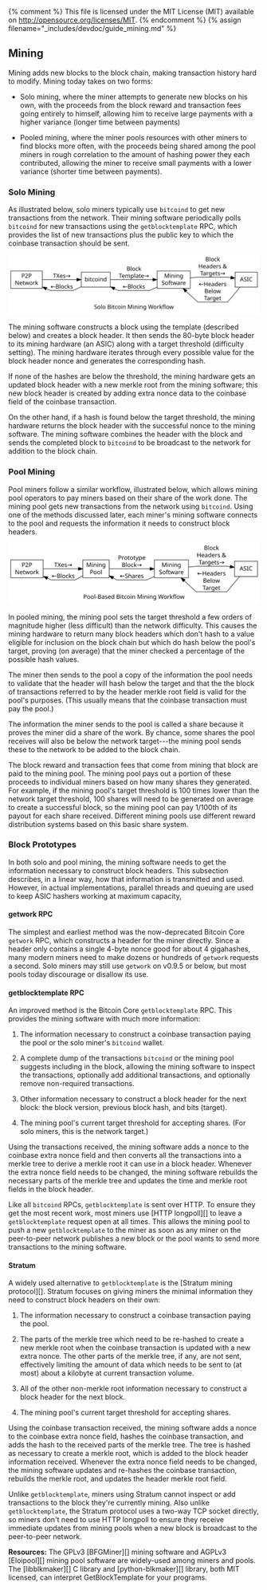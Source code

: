 {% comment %}
This file is licensed under the MIT License (MIT) available on
http://opensource.org/licenses/MIT.
{% endcomment %}
{% assign filename="_includes/devdoc/guide_mining.md" %}

## Mining

Mining adds new blocks to the block chain, making transaction history
hard to modify.  Mining today takes on two forms:

* Solo mining, where the miner attempts to generate new blocks on his
  own, with the proceeds from the block reward and transaction fees
  going entirely to himself, allowing him to receive large payments with
  a higher variance (longer time between payments)

* Pooled mining, where the miner pools resources with other miners to
  find blocks more often, with the proceeds being shared among the pool
  miners in rough correlation to the amount of hashing power
  they each contributed, allowing the miner to receive small
  payments with a lower variance (shorter time between payments).

### Solo Mining

As illustrated below, solo miners typically use `bitcoind` to get new
transactions from the network. Their mining software periodically polls
`bitcoind` for new transactions using the `getblocktemplate` RPC, which
provides the list of new transactions plus the public key to which the
coinbase transaction should be sent.

![Solo Bitcoin Mining](/img/dev/en-solo-mining-overview.svg)

The mining software constructs a block using the template (described below) and creates a
block header. It then sends the 80-byte block header to its mining
hardware (an ASIC) along with a target threshold (difficulty setting).
The mining hardware iterates through every possible value for the block
header nonce and generates the corresponding hash.

If none of the hashes are below the threshold, the mining hardware gets
an updated block header with a new merkle root from the mining software;
this new block header is created by adding extra nonce data to the
coinbase field of the coinbase transaction.

On the other hand, if a hash is found below the target threshold, the
mining hardware returns the block header with the successful nonce to
the mining software. The mining software combines the header with the
block and sends the completed block to `bitcoind` to be broadcast to the network for addition to the
block chain.

### Pool Mining

Pool miners follow a similar workflow, illustrated below, which allows
mining pool operators to pay miners based on their share of the work
done. The mining pool gets new transactions from the network using
`bitcoind`. Using one of the methods discussed later, each miner's mining
software connects to the pool and requests the information it needs to
construct block headers.

![Pooled Bitcoin Mining](/img/dev/en-pooled-mining-overview.svg)

In pooled mining, the mining pool sets the target threshold a few orders
of magnitude higher (less difficult) than the network
difficulty. This causes the mining hardware to return many block headers
which don't hash to a value eligible for inclusion on the block chain
but which do hash below the pool's target, proving (on average) that the
miner checked a percentage of the possible hash values.

The miner then sends to the pool a copy of the information the pool
needs to validate that the header will hash below the target and that
the the block of transactions referred to by the header merkle root field
is valid for the pool's purposes. (This usually means that the coinbase
transaction must pay the pool.)

The information the miner sends to the pool is called a share because it
proves the miner did a share of the work. By chance, some shares the
pool receives will also be below the network target---the mining pool
sends these to the network to be added to the block chain.

The block reward and transaction fees that come from mining that block
are paid to the mining pool. The mining pool pays out a portion of
these proceeds to individual miners based on how many shares they generated. For
example, if the mining pool's target threshold is 100 times lower than
the network target threshold, 100 shares will need to be generated on
average to create a successful block, so the mining pool can pay 1/100th
of its payout for each share received.  Different mining pools use
different reward distribution systems based on this basic share system.

### Block Prototypes

In both solo and pool mining, the mining software needs to get the
information necessary to construct block headers. This subsection
describes, in a linear way, how that information is transmitted and
used. However, in actual implementations, parallel threads and queuing
are used to keep ASIC hashers working at maximum capacity,

#### getwork RPC

The simplest and earliest method was the now-deprecated Bitcoin Core
`getwork` RPC, which constructs a header for the miner directly. Since a
header only contains a single 4-byte nonce good for about 4 gigahashes,
many modern miners need to make dozens or hundreds of `getwork` requests
a second. Solo miners may still use `getwork` on v0.9.5 or below, but most pools today
discourage or disallow its use.

#### getblocktemplate RPC

An improved method is the Bitcoin Core `getblocktemplate` RPC. This
provides the mining software with much more information:

1. The information necessary to construct a coinbase transaction
   paying the pool or the solo miner's `bitcoind` wallet.

2. A complete dump of the transactions `bitcoind` or the mining pool
   suggests including in the block, allowing the mining software to
   inspect the transactions, optionally add additional transactions, and
   optionally remove non-required transactions.

3. Other information necessary to construct a block header for the next
   block: the block version, previous block hash, and bits (target).

4. The mining pool's current target threshold for accepting shares. (For
   solo miners, this is the network target.)

Using the transactions received, the mining software adds a nonce to the
coinbase extra nonce field and then converts all the transactions into a
merkle tree to derive a merkle root it can use in a block header.
Whenever the extra nonce field needs to be changed, the mining software
rebuilds the necessary parts of the merkle tree and updates the time and
merkle root fields in the block header.

Like all `bitcoind` RPCs, `getblocktemplate` is sent over HTTP. To
ensure they get the most recent work, most miners use [HTTP longpoll][] to
leave a `getblocktemplate` request open at all times. This allows the
mining pool to push a new `getblocktemplate` to the miner as soon as any
miner on the peer-to-peer network publishes a new block or the pool
wants to send more transactions to the mining software.

#### Stratum

A widely used alternative to `getblocktemplate` is the [Stratum mining
protocol][]. Stratum focuses on giving miners the minimal information they
need to construct block headers on their own:

1. The information necessary to construct a coinbase transaction
   paying the pool.

2. The parts of the merkle tree which need to be re-hashed to
   create a new merkle root when the coinbase transaction is
   updated with a new extra nonce. The other parts of the merkle
   tree, if any, are not sent, effectively limiting the amount of data which needs
   to be sent to (at most) about a kilobyte at current transaction
   volume.

3. All of the other non-merkle root information necessary to construct a
   block header for the next block.

4. The mining pool's current target threshold for accepting shares.

Using the coinbase transaction received, the mining software adds a
nonce to the coinbase extra nonce field, hashes the coinbase
transaction, and adds the hash to the received parts of the merkle tree.
The tree is hashed as necessary to create a merkle root, which is added
to the block header information received. Whenever the extra nonce field
needs to be changed, the mining software updates and re-hashes the
coinbase transaction, rebuilds the merkle root, and updates the header
merkle root field.

Unlike `getblocktemplate`, miners using Stratum cannot inspect or add
transactions to the block they're currently mining. Also unlike
`getblocktemplate`, the Stratum protocol uses a two-way TCP socket directly,
so miners don't need to use HTTP longpoll to ensure they receive
immediate updates from mining pools when a new block is broadcast to the
peer-to-peer network.

<!-- SOMEDAY: describe p2pool -->

**Resources:** The GPLv3 [BFGMiner][] mining software and AGPLv3
[Eloipool][] mining pool software are widely-used among miners and
pools. The [libblkmaker][] C library and [python-blkmaker][] library,
both MIT licensed, can interpret GetBlockTemplate for your programs.

